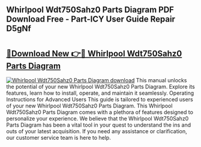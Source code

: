 ## Whirlpool Wdt750Sahz0 Parts Diagram PDF Download Free - Part-lCY User Guide Repair D5gNf

# <h2><a href="http://dfjhmx.blite.top/?on=Whirlpool+Wdt750Sahz0+Parts+Diagram">🔗Download New 👉🔴 Whirlpool Wdt750Sahz0 Parts Diagram</a></h2>

[![Whirlpool Wdt750Sahz0 Parts Diagram download](https://i.imgur.com/lujVjoI.png)](http://dfjhmx.blite.top/?on=Whirlpool+Wdt750Sahz0+Parts+Diagram)
This manual unlocks the potential of your new Whirlpool Wdt750Sahz0 Parts Diagram. Explore its features, learn how to install, operate, and maintain it seamlessly. Operating Instructions for Advanced Users This guide is tailored to experienced users of your new Whirlpool Wdt750Sahz0 Parts Diagram. This Whirlpool Wdt750Sahz0 Parts Diagram comes with a plethora of features designed to personalize your experience. We believe that the Whirlpool Wdt750Sahz0 Parts Diagram has been a vital tool in your quest to understand the ins and outs of your latest acquisition. If you need any assistance or clarification, our customer service team is here to help.
